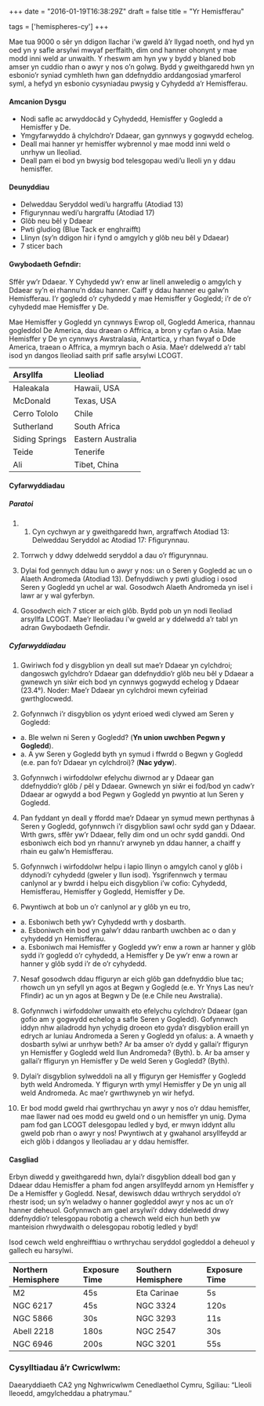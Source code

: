 +++
date = "2016-01-19T16:38:29Z"
draft = false
title = "Yr Hemisfferau"

tags = ['hemispheres-cy']
+++

Mae tua 9000 o sêr yn ddigon llachar i’w gweld â’r llygad noeth, ond hyd yn oed yn y safle arsylwi mwyaf perffaith, dim ond hanner ohonynt y mae modd inni weld ar unwaith. Y rheswm am hyn yw y bydd y blaned bob amser yn cuddio rhan o awyr y nos o’n golwg. Bydd y gweithgaredd hwn yn esbonio’r syniad cymhleth hwn gan ddefnyddio arddangosiad ymarferol syml, a hefyd yn esbonio cysyniadau pwysig y Cyhydedd a’r Hemisfferau.

#### Amcanion Dysgu

- Nodi safle ac arwyddocâd y Cyhydedd, Hemisffer y Gogledd a Hemisffer y De.
- Ymgyfarwyddo â chylchdro’r Ddaear, gan gynnwys y gogwydd echelog.
- Deall mai hanner yr hemisffer wybrennol y mae modd inni weld o unrhyw un lleoliad.
- Deall pam ei bod yn bwysig bod telesgopau wedi’u lleoli yn y ddau hemisffer.

#### Deunyddiau

- Delweddau Seryddol wedi’u hargraffu (Atodiad 13)
- Ffigurynnau wedi’u hargraffu (Atodiad 17)
- Glôb neu bêl y Ddaear
- Pwti gludiog (Blue Tack er enghraifft)
- Llinyn (sy’n ddigon hir i fynd o amgylch y glôb neu bêl y Ddaear)
- 7 sticer bach

#### Gwybodaeth Gefndir:

Sffêr yw’r Ddaear. Y Cyhydedd yw’r enw ar linell anweledig o amgylch y Ddaear sy’n ei rhannu’n ddau hanner. Caiff y ddau hanner eu galw’n Hemisfferau. I’r gogledd o’r cyhydedd y mae Hemisffer y Gogledd; i’r de o’r cyhydedd mae Hemisffer y De.  

Mae Hemisffer y Gogledd yn cynnwys Ewrop oll, Gogledd America, rhannau gogleddol De America, dau draean o Affrica, a bron y cyfan o Asia. Mae Hemisffer y De yn cynnwys Awstralasia, Antartica, y rhan fwyaf o Dde America, traean o Affrica, a mymryn bach o Asia. Mae’r ddelwedd a’r tabl isod yn dangos lleoliad saith prif safle arsylwi LCOGT.

| Arsyllfa     | Lleoliad          |
|:---------------|:------------------|
| Haleakala      | Hawaii, USA       |
| McDonald       | Texas, USA        |
| Cerro Tololo   | Chile             |
| Sutherland     | South Africa      |
| Siding Springs | Eastern Australia |
| Teide          | Tenerife          |
| Ali            | Tibet, China      |

#### Cyfarwyddiadau

##### *Paratoi*

1) 1.	Cyn cychwyn ar y gweithgaredd hwn, argraffwch Atodiad 13: Delweddau Seryddol ac Atodiad 17: Ffigurynnau.

2) Torrwch y ddwy ddelwedd seryddol a dau o’r ffigurynnau. 

3) Dylai fod gennych ddau lun o awyr y nos: un o Seren y Gogledd ac un o Alaeth Andromeda (Atodiad 13). Defnyddiwch y pwti gludiog i osod Seren y Gogledd yn uchel ar wal. Gosodwch Alaeth Andromeda yn isel i lawr ar y wal gyferbyn. 

4) Gosodwch eich 7 sticer ar eich glôb. Bydd pob un yn nodi lleoliad arsyllfa LCOGT. Mae’r lleoliadau i’w gweld ar y ddelwedd a’r tabl yn adran Gwybodaeth Gefndir.

##### Cyfarwyddiadau

1) Gwiriwch fod y disgyblion yn deall sut mae’r Ddaear yn cylchdroi; dangoswch gylchdro’r Ddaear gan ddefnyddio’r glôb neu bêl y Ddaear a gwnewch yn siŵr eich bod yn cynnwys gogwydd echelog y Ddaear (23.4°). Noder: Mae’r Ddaear yn cylchdroi mewn cyfeiriad gwrthglocwedd.

2) Gofynnwch i’r disgyblion os ydynt erioed wedi clywed am Seren y Gogledd:
  - a.	Ble welwn ni Seren y Gogledd? (**Yn union uwchben Pegwn y Gogledd**).
  - a.	A yw Seren y Gogledd byth yn symud i ffwrdd o Begwn y Gogledd (e.e. pan fo’r Ddaear yn cylchdroi)? (**Nac ydyw**).

3) Gofynnwch i wirfoddolwr efelychu diwrnod ar y Ddaear gan ddefnyddio’r glôb / pêl y Ddaear. Gwnewch yn siŵr ei fod/bod yn cadw’r Ddaear ar ogwydd a bod Pegwn y Gogledd yn pwyntio at lun Seren y Gogledd.

4) Pan fyddant yn deall y ffordd mae’r Ddaear yn symud mewn perthynas â Seren y Gogledd, gofynnwch i’r disgyblion sawl ochr sydd gan y Ddaear. Wrth gwrs, sffêr yw’r Ddaear, felly dim ond un ochr sydd ganddi. Ond esboniwch eich bod yn rhannu’r arwyneb yn ddau hanner, a chaiff y rhain eu galw’n Hemisfferau.

5) Gofynnwch i wirfoddolwr helpu i lapio llinyn o amgylch canol y glôb i ddynodi’r cyhydedd (gweler y llun isod). Ysgrifennwch y termau canlynol ar y bwrdd i helpu eich disgyblion i’w cofio: Cyhydedd, Hemisfferau, Hemisffer y Gogledd, Hemisffer y De. 

6) Pwyntiwch at bob un o’r canlynol ar y glôb yn eu tro,  
  - a.	Esboniwch beth yw’r Cyhydedd wrth y dosbarth.
  - a.	Esboniwch ein bod yn galw’r ddau ranbarth uwchben ac o dan y cyhydedd yn Hemisfferau. 
  - a.	Esboniwch mai Hemisffer y Gogledd yw’r enw a rown ar hanner y glôb sydd i’r gogledd o’r cyhydedd, a Hemisffer y De yw’r enw a rown ar hanner y glôb sydd i’r de o’r cyhydedd. 

7) Nesaf gosodwch ddau ffiguryn ar eich glôb gan ddefnyddio blue tac; rhowch un yn sefyll yn agos at Begwn y Gogledd (e.e. Yr Ynys Las neu’r Ffindir) ac un yn agos at Begwn y De (e.e Chile neu Awstralia).

8) Gofynnwch i wirfoddolwr unwaith eto efelychu cylchdro’r Ddaear (gan gofio am y gogwydd echelog a safle Seren y Gogledd). Gofynnwch iddyn nhw ailadrodd hyn ychydig droeon eto gyda’r disgyblion eraill yn edrych ar luniau Andromeda a Seren y Gogledd yn ofalus:
	a.	A wnaeth y dosbarth sylwi ar unrhyw beth? Ar ba amser o’r dydd y gallai’r ffiguryn yn Hemisffer y Gogledd weld llun Andromeda? (Byth). 
	b.	Ar ba amser y gallai’r ffiguryn yn Hemisffer y De weld Seren y Gogledd? (Byth).   

9) Dylai’r disgyblion sylweddoli na all y ffiguryn ger Hemisffer y Gogledd byth weld Andromeda. Y ffiguryn wrth ymyl Hemisffer y De yn unig all weld Andromeda. Ac mae’r gwrthwyneb yn wir hefyd. 

10) Er bod modd gweld rhai gwrthrychau yn awyr y nos o’r ddau hemisffer, mae llawer nad oes modd eu gweld ond o un hemisffer yn unig. Dyma pam fod gan LCOGT delesgopau ledled y byd, er mwyn iddynt allu gweld pob rhan o awyr y nos! Pwyntiwch at y gwahanol arsyllfeydd ar eich glôb i ddangos y lleoliadau ar y ddau hemisffer.

#### Casgliad

Erbyn diwedd y gweithgaredd hwn, dylai’r disgyblion ddeall bod gan y Ddaear ddau Hemisffer a pham fod angen arsyllfeydd arnom yn Hemisffer y De a Hemisffer y Gogledd. Nesaf, dewiswch ddau wrthrych seryddol o’r rhestr isod; un sy’n weladwy o hanner gogleddol awyr y nos ac un o’r hanner deheuol. Gofynnwch am gael arsylwi’r ddwy ddelwedd drwy ddefnyddio’r telesgopau robotig a chewch weld eich hun beth yw manteision rhwydwaith o delesgopau robotig ledled y byd!

Isod cewch weld enghreifftiau o wrthrychau seryddol gogleddol a deheuol y gallech eu harsylwi. 

| Northern Hemisphere | Exposure Time | Southern Hemisphere | Exposure Time |
|:--------------------|:--------------|:--------------------|:--------------|
| M2                  | 45s           | Eta Carinae         | 5s            |
| NGC 6217            | 45s           | NGC 3324            | 120s          |
| NGC 5866            | 30s           | NGC 3293            | 11s           |
| Abell 2218          | 180s          | NGC 2547            | 30s           |
| NGC 6946            | 200s          | NGC 3201            | 55s           |

### Cysylltiadau â’r Cwricwlwm:

Daearyddiaeth CA2 yng Nghwricwlwm Cenedlaethol Cymru, Sgiliau: “Lleoli lleoedd, amgylcheddau a phatrymau.”

